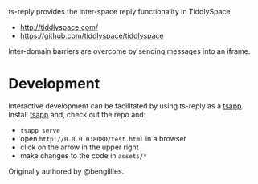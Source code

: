 
ts-reply provides the inter-space reply functionality in TiddlySpace

* http://tiddlyspace.com/
* https://github.com/tiddlyspace/tiddlyspace

Inter-domain barriers are overcome by sending messages into an iframe.

# Development

Interactive development can be facilitated by using ts-reply as a 
[tsapp](http://tsapp.tiddlyspace.com). Install
[tsapp](http://pypi.python.org/pypi/tsapp) and, check out the repo and:

* `tsapp serve`
* open `http://0.0.0.0:8080/test.html` in a browser
* click on the arrow in the upper right
* make changes to the code in `assets/*`


Originally authored by @bengillies.
